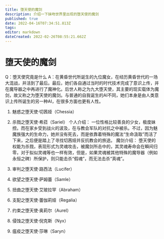 ```yaml
---
title: 堕天使的魔剑
description: 介绍一下妹吻世界里出现的堕天使的魔剑
published: true
date: 2022-04-16T07:34:51.813Z
tags: 
editor: markdown
dateCreated: 2022-02-26T08:55:21.662Z
---
```


# 堕天使的魔剑
Q：堕天使究竟是什么
A：在黄昏世代所诞生的九位魔女，在经历黄昏世代的一场大混战，并活到了最后。最后，她们各自通过当时的时代技术完成了意识上传，并在魔导器之中再进行了魔神化。后世人称之为九大堕天使，其主要的现实载体为魔剑，故又称之为堕天使的魔剑。与普通的自我诞生的AI不同，她们本身是由人类意识上传所诞生的另一种AI，在很多方面也更有人性。

1. 魅惑之堕天使·切茜娅（Chessia）

2. 杀戮之堕天使·希菈（Sariel）
个人介绍：
一位性格比较善良的少女，极度妹控。而在家乡受到战火的波及，在与教会军队的对抗之中被杀。不过，因为魅魔族强大的生命力，她并没有死去，而是依靠着特殊的魔法“生命汲取”而活了下来，之后便是踏上了寻找切茜娅并反抗教会的旅途。
魔剑介绍：
堕天使的权能为杀戮，表现形式为灵魂攻击，被魔剑所击中的，其灵魂寿命会在瞬间归零，对于拟似灵魂等也一样有效，但是，如果灵魂被其他特殊的魔导器（例如永恒之碑）所保护，则只能击杀“假魂”，而无法击杀“真魂”。

3. 审判之堕天使·路西法（Lucifer）

4. 欲望之堕天使·萨姆蕾（Samle）
5. 扭曲之堕天使·艾玻拉罕（Abraham）
6. 支配之堕天使·蕾伽莉娅（Regalia）
7. 约束之堕天使·奥莉尔（Aurel）
8. 侵蚀之堕天使·倪克斯（Nyx）
9. 瘟疫之堕天使·莎琳（Saryn）